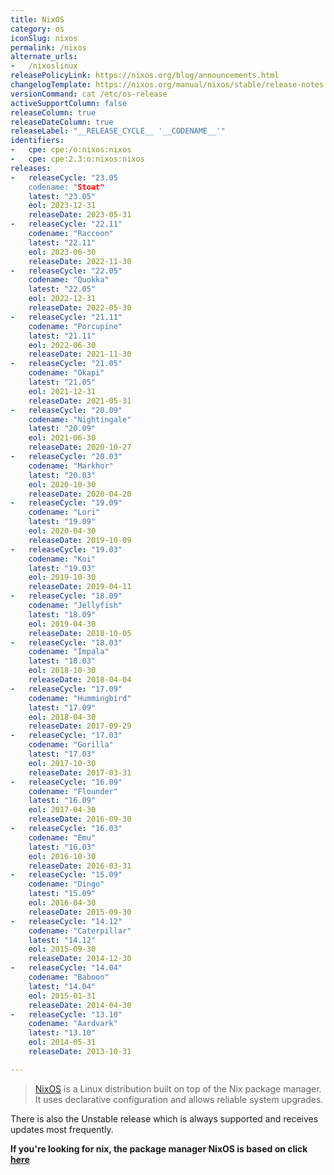 ```yaml
---
title: NixOS
category: os
iconSlug: nixos
permalink: /nixos
alternate_urls:
-   /nixoslinux
releasePolicyLink: https://nixos.org/blog/announcements.html
changelogTemplate: https://nixos.org/manual/nixos/stable/release-notes.html#sec-release-__LATEST__
versionCommand: cat /etc/os-release
activeSupportColumn: false
releaseColumn: true
releaseDateColumn: true
releaseLabel: "__RELEASE_CYCLE__ '__CODENAME__'"
identifiers:
-   cpe: cpe:/o:nixos:nixos
-   cpe: cpe:2.3:o:nixos:nixos
releases:
-   releaseCycle: "23.05
    codename: "Stoat"
    latest: "23.05"
    eol: 2023-12-31
    releaseDate: 2023-05-31
-   releaseCycle: "22.11"
    codename: "Raccoon"
    latest: "22.11"
    eol: 2023-06-30
    releaseDate: 2022-11-30
-   releaseCycle: "22.05"
    codename: "Quokka"
    latest: "22.05"
    eol: 2022-12-31
    releaseDate: 2022-05-30
-   releaseCycle: "21.11"
    codename: "Porcupine"
    latest: "21.11"
    eol: 2022-06-30
    releaseDate: 2021-11-30
-   releaseCycle: "21.05"
    codename: "Okapi"
    latest: "21.05"
    eol: 2021-12-31
    releaseDate: 2021-05-31
-   releaseCycle: "20.09"
    codename: "Nightingale"
    latest: "20.09"
    eol: 2021-06-30
    releaseDate: 2020-10-27
-   releaseCycle: "20.03"
    codename: "Markhor"
    latest: "20.03"
    eol: 2020-10-30
    releaseDate: 2020-04-20
-   releaseCycle: "19.09"
    codename: "Lori"
    latest: "19.09"
    eol: 2020-04-30
    releaseDate: 2019-10-09
-   releaseCycle: "19.03"
    codename: "Koi"
    latest: "19.03"
    eol: 2019-10-30
    releaseDate: 2019-04-11
-   releaseCycle: "18.09"
    codename: "Jellyfish"
    latest: "18.09"
    eol: 2019-04-30
    releaseDate: 2018-10-05
-   releaseCycle: "18.03"
    codename: "Impala"
    latest: "18.03"
    eol: 2018-10-30
    releaseDate: 2018-04-04
-   releaseCycle: "17.09"
    codename: "Hummingbird"
    latest: "17.09"
    eol: 2018-04-30
    releaseDate: 2017-09-29
-   releaseCycle: "17.03"
    codename: "Gorilla"
    latest: "17.03"
    eol: 2017-10-30
    releaseDate: 2017-03-31
-   releaseCycle: "16.09"
    codename: "Flounder"
    latest: "16.09"
    eol: 2017-04-30
    releaseDate: 2016-09-30
-   releaseCycle: "16.03"
    codename: "Emu"
    latest: "16.03"
    eol: 2016-10-30
    releaseDate: 2016-03-31
-   releaseCycle: "15.09"
    codename: "Dingo"
    latest: "15.09"
    eol: 2016-04-30
    releaseDate: 2015-09-30
-   releaseCycle: "14.12"
    codename: "Caterpillar"
    latest: "14.12"
    eol: 2015-09-30
    releaseDate: 2014-12-30
-   releaseCycle: "14.04"
    codename: "Baboon"
    latest: "14.04"
    eol: 2015-01-31
    releaseDate: 2014-04-30
-   releaseCycle: "13.10"
    codename: "Aardvark"
    latest: "13.10"
    eol: 2014-05-31
    releaseDate: 2013-10-31

---
```


> [NixOS](https://nixos.org/) is a Linux distribution built on top of the Nix package manager. It uses declarative configuration and allows reliable system upgrades.

There is also the Unstable release which is always supported and receives updates most frequently.

**If you're looking for nix, the package manager NixOS is based on click [here](./nix)**
